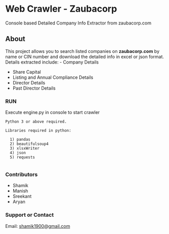 # Web Crawler - Zaubacorp

Console based Detailed Company Info Extractor from zaubacorp.com

## About
This project allows you to search listed companies on **zaubacorp.com** by name or CIN number and download the detailed info in excel or json format. Details extracted include: - Company Details 
- Share Capital 
- Listing and Annual Compliance Details 
- Director Details 
- Past Director Details

### RUN

Execute engine.py in console to start crawler

```
Python 3 or above required.

Libraries required in python: 

  1) pandas 
  2) beautifulsoup4 
  3) xlsxWriter 
  4) json 
  5) requests


```

### Contributors
- Shamik
- Manish
- Sreekant
- Aryan

### Support or Contact

Email: shamik1900@gmail.com 


